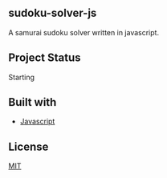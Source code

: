 ## sudoku-solver-js
A samurai sudoku solver written in javascript. 

## Project Status
Starting

## Built with
* [Javascript](https://reactjs.org/)

## License
[MIT](https://choosealicense.com/licenses/mit/)

